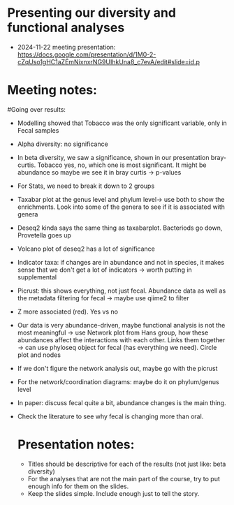 # Presenting our diversity and functional analyses
- 2024-11-22 meeting presentation: https://docs.google.com/presentation/d/1M0-2-cZqUso1gHC1aZEmNixnxrNG9UIhkUna8_c7evA/edit#slide=id.p
# Meeting notes:
#Going over results:
- Modelling showed that Tobacco was the only significant variable, only in Fecal samples
- Alpha diversity: no significance
- In beta diversity, we saw a significance, shown in our presentation bray-curtis. Tobacco yes, no, which one is most significant. It might be abundance so maybe we see it in bray curtis -> p-values 
- For Stats, we need to break it down to 2 groups
- Taxabar plot at the genus level and phylum level-> use both to show the enrichments. Look into some of the genera to see if it is associated with genera
- Deseq2 kinda says the same thing as taxabarplot. Bacteriods go down, Provetella goes up
- Volcano plot of deseq2 has a lot of significance
- Indicator taxa: if changes are in abundance and not in species, it makes sense that we don't get a lot of indicators -> worth putting in supplemental
- Picrust: this shows everything, not just fecal. Abundance data as well as the metadata filtering for fecal -> maybe use qiime2 to filter
- Z more associated (red). Yes vs no
- Our data is very abundance-driven, maybe functional analysis is not the most meaningful -> use Network plot from Hans group, how these abundances affect the interactions with each other. Links them together -> can use phyloseq object for fecal (has everything we need). Circle plot and nodes
- If we don't figure the network analysis out, maybe go with the picrust
- For the network/coordination diagrams: maybe do it on phylum/genus level
- In paper: discuss fecal quite a bit, abundance changes is the main thing.
- Check the literature to see why fecal is changing more than oral.

  # Presentation notes:
  - Titles should be descriptive for each of the results (not just like: beta diversity)
  - For the analyses that are not the main part of the course, try to put enough info for them on the slides.
  - Keep the slides simple. Include enough just to tell the story. 
